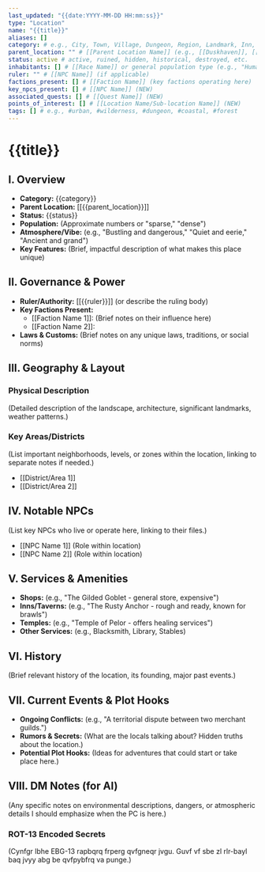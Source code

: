 ```yaml
---
last_updated: "{{date:YYYY-MM-DD HH:mm:ss}}"
type: "Location"
name: "{{title}}"
aliases: []
category: # e.g., City, Town, Village, Dungeon, Region, Landmark, Inn, Temple, Shop, City District, Kingdom, Continent
parent_location: "" # [[Parent Location Name]] (e.g., [[Duskhaven]], [[Kingdom of Eldoria]])
status: active # active, ruined, hidden, historical, destroyed, etc.
inhabitants: [] # [[Race Name]] or general population type (e.g., "Humans, Dwarves")
ruler: "" # [[NPC Name]] (if applicable)
factions_present: [] # [[Faction Name]] (key factions operating here)
key_npcs_present: [] # [[NPC Name]] (NEW)
associated_quests: [] # [[Quest Name]] (NEW)
points_of_interest: [] # [[Location Name/Sub-location Name]] (NEW)
tags: [] # e.g., #urban, #wilderness, #dungeon, #coastal, #forest
---
```

# {{title}}

## I. Overview
* **Category:** {{category}}
* **Parent Location:** [[{{parent_location}}]]
* **Status:** {{status}}
* **Population:** (Approximate numbers or "sparse," "dense")
* **Atmosphere/Vibe:** (e.g., "Bustling and dangerous," "Quiet and eerie," "Ancient and grand")
* **Key Features:** (Brief, impactful description of what makes this place unique)

## II. Governance & Power
* **Ruler/Authority:** [[{{ruler}}]] (or describe the ruling body)
* **Key Factions Present:**
    * [[Faction Name 1]]: (Brief notes on their influence here)
    * [[Faction Name 2]]:
* **Laws & Customs:** (Brief notes on any unique laws, traditions, or social norms)

## III. Geography & Layout
### Physical Description
(Detailed description of the landscape, architecture, significant landmarks, weather patterns.)
### Key Areas/Districts
(List important neighborhoods, levels, or zones within the location, linking to separate notes if needed.)
* [[District/Area 1]]
* [[District/Area 2]]

## IV. Notable NPCs
(List key NPCs who live or operate here, linking to their files.)
* [[NPC Name 1]] (Role within location)
* [[NPC Name 2]] (Role within location)

## V. Services & Amenities
* **Shops:** (e.g., "The Gilded Goblet - general store, expensive")
* **Inns/Taverns:** (e.g., "The Rusty Anchor - rough and ready, known for brawls")
* **Temples:** (e.g., "Temple of Pelor - offers healing services")
* **Other Services:** (e.g., Blacksmith, Library, Stables)

## VI. History
(Brief relevant history of the location, its founding, major past events.)

## VII. Current Events & Plot Hooks
* **Ongoing Conflicts:** (e.g., "A territorial dispute between two merchant guilds.")
* **Rumors & Secrets:** (What are the locals talking about? Hidden truths about the location.)
* **Potential Plot Hooks:** (Ideas for adventures that could start or take place here.)

## VIII. DM Notes (for AI)
(Any specific notes on environmental descriptions, dangers, or atmospheric details I should emphasize when the PC is here.)

### ROT-13 Encoded Secrets
(Cynfgr lbhe EBG-13 rapbqrq frperg qvfgneqr jvgu. Guvf vf sbe zl rlr-bayl baq jvyy abg be qvfpybfrq va punge.)